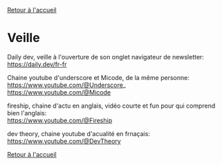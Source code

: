 [Retour à l'accueil](../README.md)
# Veille

Daily dev, veille à l'ouverture de son onglet navigateur de newsletter: \
https://daily.dev/fr-fr

Chaine youtube d'underscore et Micode, de la même personne: \
https://www.youtube.com/@Underscore_ \
https://www.youtube.com/@Micode

fireship, chaine d'actu en anglais, vidéo courte et fun pour qui comprend bien l'anglais: \
https://www.youtube.com/@Fireship

dev theory, chaine youtube d'acualité en frnaçais: \
https://www.youtube.com/@DevTheory

[Retour à l'accueil](../README.md)